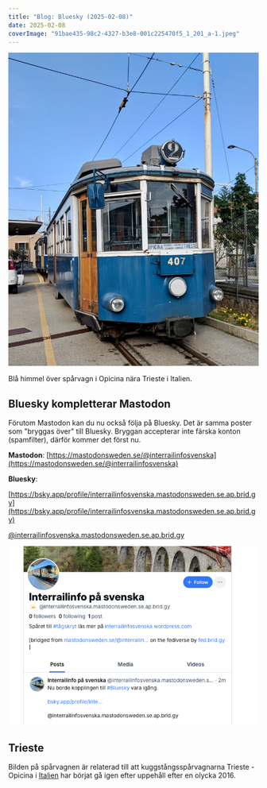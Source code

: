 ```yaml
---
title: "Blog: Bluesky (2025-02-08)"
date: 2025-02-08
coverImage: "91bae435-98c2-4327-b3e8-001c225470f5_1_201_a-1.jpeg"
---
```


![](images/bluesky_1.jpeg?w=817)

<figcaption>

Blå himmel över spårvagn i Opicina nära Trieste i Italien.

</figcaption>

## Bluesky kompletterar Mastodon

Förutom Mastodon kan du nu också följa på Bluesky. Det är samma poster som "bryggas över" till Bluesky. Bryggan accepterar inte färska konton (spamfilter), därför kommer det först nu.

**Mastodon**: [https://mastodonsweden.se/@interrailinfosvenska](https://mastodonsweden.se/@interrailinfosvenska)

**Bluesky**:

[https://bsky.app/profile/interrailinfosvenska.mastodonsweden.se.ap.brid.gy](https://bsky.app/profile/interrailinfosvenska.mastodonsweden.se.ap.brid.gy)

[@interrailinfosvenska.mastodonsweden.se.ap.brid.gy](http://@interrailinfosvenska.mastodonsweden.se.ap.brid.gy)

![](images/bluesky_2.png?w=723)

## Trieste

Bilden på spårvagnen är relaterad till att kuggstångsspårvagnarna Trieste - Opicina i [Italien](https://www.trainfo.eu/italien/) har börjat gå igen efter uppehåll efter en olycka 2016.
